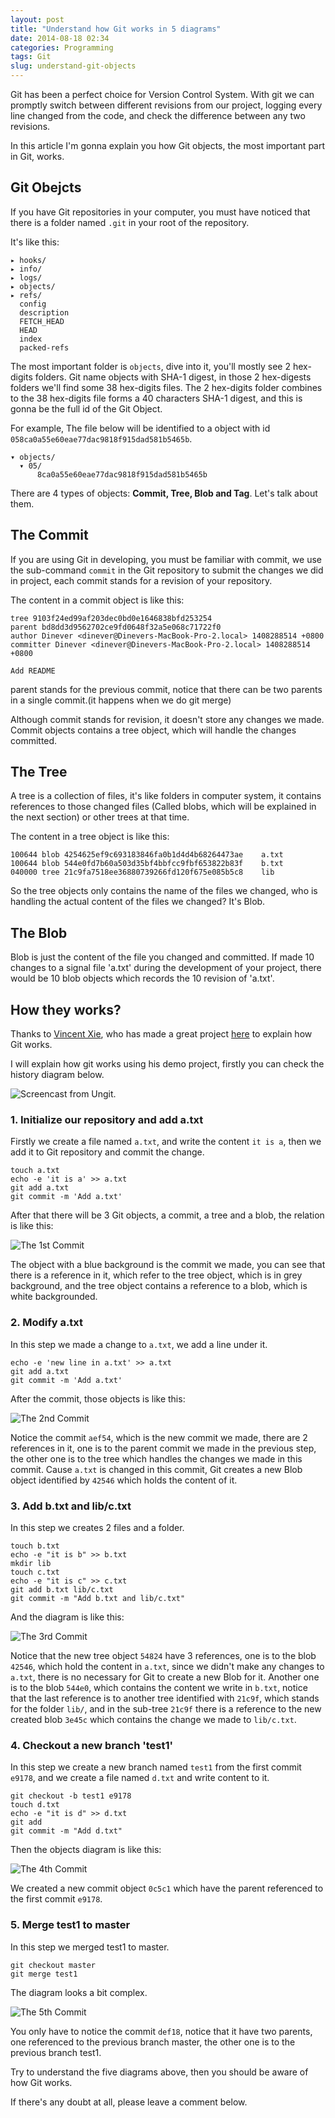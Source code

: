 ```yaml
---
layout: post
title: "Understand how Git works in 5 diagrams"
date: 2014-08-18 02:34
categories: Programming
tags: Git
slug: understand-git-objects
---
```


Git has been a perfect choice for Version Control System. With git we can promptly switch between different revisions from our project, logging every line changed from the code, and check the difference between any two revisions.

In this article I'm gonna explain you how Git objects, the most important part in Git, works.

## Git Obejcts

If you have Git repositories in your computer, you must have noticed that there is a folder named `.git` in your root of the repository.

<!--more-->

It's like this:

```
▸ hooks/
▸ info/
▸ logs/
▸ objects/
▸ refs/
  config
  description
  FETCH_HEAD
  HEAD
  index
  packed-refs
```

The most important folder is `objects`, dive into it, you'll mostly see 2 hex-digits folders. Git name objects with SHA-1 digest, in those 2 hex-digests folders we'll find some 38 hex-digits files. The 2 hex-digits folder combines to the 38 hex-digits file forms a 40 characters SHA-1 digest, and this is gonna be the full id of the Git Object.

For example, The file below will be identified to a object with id `058ca0a55e60eae77dac9818f915dad581b5465b`.

```
▾ objects/
  ▾ 05/
      8ca0a55e60eae77dac9818f915dad581b5465b
```

There are 4 types of objects: <strong>Commit, Tree, Blob and Tag</strong>. Let's talk about them.

## The Commit

If you are using Git in developing, you must be familiar with commit, we use the sub-command `commit` in the Git repository to submit the changes we did in project, each commit stands for a revision of your repository.

The content in a commit object is like this:

```
tree 9103f24ed99af203dec0bd0e1646838bfd253254
parent bd8dd3d9562702ce9fd0648f32a5e068c71722f0
author Dinever <dinever@Dinevers-MacBook-Pro-2.local> 1408288514 +0800
committer Dinever <dinever@Dinevers-MacBook-Pro-2.local> 1408288514 +0800

Add README
```

parent stands for the previous commit, notice that there can be two parents in a single commit.(it happens when we do git merge)

Although commit stands for revision, it doesn't store any changes we made. Commit objects contains a tree object, which will handle the changes committed.

## The Tree

A tree is a collection of files, it's like folders in computer system, it contains references to those changed files (Called blobs, which will be explained in the next section) or other trees at that time.

The content in a tree object is like this:

```
100644 blob 4254625ef9c693183846fa0b1d4d4b68264473ae	a.txt
100644 blob 544e0fd7b60a503d35bf4bbfcc9fbf653822b83f	b.txt
040000 tree 21c9fa7518ee36880739266fd120f675e085b5c8	lib
```

So the tree objects only contains the name of the files we changed, who is handling the actual content of the files we changed? It's Blob.

## The Blob

Blob is just the content of the file you changed and committed. If made 10 changes to a signal file 'a.txt' during the development of your project, there would be 10 blob objects which records the 10 revision of 'a.txt'.

## How they works?

Thanks to [Vincent Xie](http://xiewenwei.net/), who has made a great project [here](https://github.com/xiewenwei/dig-git) to explain how Git works.

I will explain how git works using his demo project, firstly you can check the history diagram below.

![Screencast from Ungit.](/images/dig_git-1.png)

### 1. Initialize our repository and add a.txt

Firstly we create a file named `a.txt`, and write the content `it is a`, then we add it to Git repository and commit the change.

```
touch a.txt
echo -e 'it is a' >> a.txt
git add a.txt
git commit -m 'Add a.txt'
```

After that there will be 3 Git objects, a commit, a tree and a blob, the relation is like this:

![The 1st Commit](/images/9c44291362d64765803afba65fa2a0a4.png)

The object with a blue background is the commit we made, you can see that there is a reference in it, which refer to the tree object, which is in grey background, and the tree object contains a reference to a blob, which is white backgrounded.

### 2. Modify a.txt

In this step we made a change to `a.txt`, we add a line under it.

```
echo -e 'new line in a.txt' >> a.txt
git add a.txt
git commit -m 'Add a.txt'
```

After the commit, those objects is like this:

![The 2nd Commit](/images/ba84d2ce8ba5066444a3e382ed644206.png)

Notice the commit `aef54`, which is the new commit we made, there are 2 references in it, one is to the parent commit we made in the previous step, the other one is to the tree which handles the changes we made in this commit. Cause `a.txt` is changed in this commit, Git creates a new Blob object identified by `42546` which holds the content of it.

### 3. Add b.txt and lib/c.txt

In this step we creates 2 files and a folder.

```
touch b.txt
echo -e "it is b" >> b.txt
mkdir lib
touch c.txt
echo -e "it is c" >> c.txt
git add b.txt lib/c.txt
git commit -m "Add b.txt and lib/c.txt"
```

And the diagram is like this:

![The 3rd Commit](/images/1ab7f0d2ab24734f0af6fc2d8e7c7a7d-1.png)

Notice that the new tree object `54824` have 3 references, one is to the blob `42546`, which hold the content in `a.txt`, since we didn't make any changes to `a.txt`, there is no necessary for Git to create a new Blob for it. Another one is to the blob `544e0`, which contains the content we write in `b.txt`, notice that the last reference is to another tree identified with `21c9f`, which stands for the folder `lib/`, and in the sub-tree `21c9f` there is a reference to the new created blob `3e45c` which contains the change we made to `lib/c.txt`.

### 4. Checkout a new branch 'test1'

In this step we create a new branch named `test1` from the first commit `e9178`, and we create a file named `d.txt` and write content to it.

```
git checkout -b test1 e9178
touch d.txt
echo -e "it is d" >> d.txt
git add
git commit -m "Add d.txt"
```

Then the objects diagram is like this:

![The 4th Commit](/images/1ab7f0d2ab24734f0af6fc2d8e7c7a7d-1-1.png)

We created a new commit object `0c5c1` which have the parent referenced to the first commit `e9178`.

### 5. Merge test1 to master

In this step we merged test1 to master.

```
git checkout master
git merge test1
```

The diagram looks a bit complex.

![The 5th Commit](/images/8e555b42a9775d725bd95ee7f369af7c-1.png)

You only have to notice the commit `def18`, notice that it have two parents, one referenced to the previous  branch master, the other one is to the previous branch test1.

Try to understand the five diagrams above, then you should be aware of how Git works.

If there's any doubt at all, please leave a comment below.
